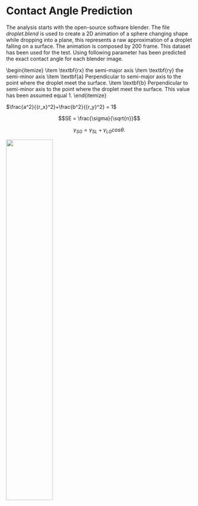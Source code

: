 # Contact Angle Prediction

The analysis starts with the open-source software blender. The file $\textit{droplet.blend}$ is used to create a 2D animation of a sphere changing shape while dropping into a plane, this represents a raw approximation of a droplet falling on a surface. The animation is composed by 200 frame. This dataset has been used for the test. Using following parameter has been predicted the exact contact angle for each blender image.


\begin{itemize}
 \item \textbf{rx} the semi-major axis
 \item \textbf{ry} the semi-minor axis
 \item \textbf{a} Perpendicular to semi-major axis to the point where the droplet meet the surface.
 \item \textbf{b} Perpendicular to semi-minor axis to the point where the droplet meet the surface. This value has been assumed equal 1.
\end{itemize}


$\frac{a^2}{{r_x}^2}+\frac{b^2}{{r_y}^2} = 1$

```math
SE = \frac{\sigma}{\sqrt{n}}
```
$$
\begin{equation}
 \gamma_{SG} = \gamma_{SL} + \gamma_{LG} cos \theta.
 \label{e0}
\end{equation}
$$

[//]: #![CA](https://user-images.githubusercontent.com/46897230/190351246-d8726b6d-c447-4255-a028-1d42bcb5def7.png)

<img src="https://user-images.githubusercontent.com/46897230/190351246-d8726b6d-c447-4255-a028-1d42bcb5def7.png" width=50% height=50%>
